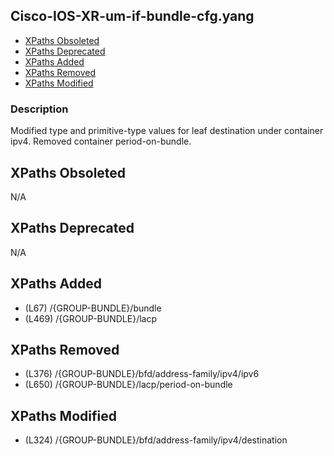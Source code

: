 ## Cisco-IOS-XR-um-if-bundle-cfg.yang

- [XPaths Obsoleted](#xpaths-obsoleted)
- [XPaths Deprecated](#xpaths-deprecated)
- [XPaths Added](#xpaths-added)
- [XPaths Removed](#xpaths-removed)
- [XPaths Modified](#xpaths-modified)

### Description

Modified type and primitive-type values for leaf destination under container ipv4. Removed container period-on-bundle.

## XPaths Obsoleted

N/A

## XPaths Deprecated

N/A

## XPaths Added

- (L67)	/{GROUP-BUNDLE}/bundle
- (L469)	/{GROUP-BUNDLE}/lacp

## XPaths Removed

- (L376)	/{GROUP-BUNDLE}/bfd/address-family/ipv4/ipv6
- (L650)	/{GROUP-BUNDLE}/lacp/period-on-bundle

## XPaths Modified

- (L324)	/{GROUP-BUNDLE}/bfd/address-family/ipv4/destination

